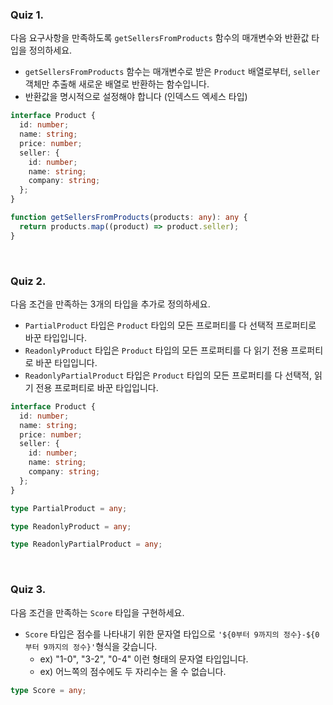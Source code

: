 ### Quiz 1.

다음 요구사항을 만족하도록 `getSellersFromProducts` 함수의 매개변수와 반환값 타입을 정의하세요.

- `getSellersFromProducts` 함수는 매개변수로 받은 `Product` 배열로부터,
  `seller` 객체만 추출해 새로운 배열로 반환하는 함수입니다.
- 반환값을 명시적으로 설정해야 합니다 (인덱스드 엑세스 타입)

```typescript
interface Product {
  id: number;
  name: string;
  price: number;
  seller: {
    id: number;
    name: string;
    company: string;
  };
}

function getSellersFromProducts(products: any): any {
  return products.map((product) => product.seller);
}
```

<br>

### Quiz 2.

다음 조건을 만족하는 3개의 타입을 추가로 정의하세요.

- `PartialProduct` 타입은 `Product` 타입의 모든 프로퍼티를 다 선택적 프로퍼티로 바꾼 타입입니다.
- `ReadonlyProduct` 타입은 `Product` 타입의 모든 프로퍼티를 다 읽기 전용 프로퍼티로 바꾼 타입입니다.
- `ReadonlyPartialProduct` 타입은 `Product` 타입의 모든 프로퍼티를 다 선택적, 읽기 전용 프로퍼티로 바꾼 타입입니다.

```typescript
interface Product {
  id: number;
  name: string;
  price: number;
  seller: {
    id: number;
    name: string;
    company: string;
  };
}

type PartialProduct = any;

type ReadonlyProduct = any;

type ReadonlyPartialProduct = any;
```

<br>

### Quiz 3.

다음 조건을 만족하는 `Score` 타입을 구현하세요.

- `Score` 타입은 점수를 나타내기 위한 문자열 타입으로 `'${0부터 9까지의 정수}-${0부터 9까지의 정수}'`형식을 갖습니다.
  - ex) "1-0", "3-2", "0-4" 이런 형태의 문자열 타입입니다.
  - ex) 어느쪽의 점수에도 두 자리수는 올 수 없습니다.

```typescript
type Score = any;
```

<br>
